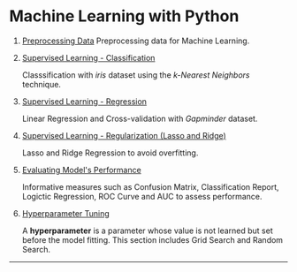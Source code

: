 # Machine Learning with Python

1. [Preprocessing Data][0]
    Preprocessing data for Machine Learning.

2. [Supervised Learning - Classification][1]

    Classsification with _iris_ dataset using the _k-Nearest Neighbors_ technique.

3. [Supervised Learning - Regression][2]

    Linear Regression and Cross-validation with _Gapminder_ dataset.

4. [Supervised Learning - Regularization (Lasso and Ridge)][3]
    
    Lasso and Ridge Regression to avoid overfitting.

5. [Evaluating Model's Performance][4]
    
    Informative measures such as Confusion Matrix, Classification Report, Logictic Regression, ROC Curve and AUC to assess performance.
    
6. [Hyperparameter Tuning][5]
    
    A **hyperparameter** is a parameter whose value is not learned but set before the model fitting. This section includes Grid Search and Random Search.
    

---
[0]: https://github.com/kaymal/Machine-Learning-with-Python/blob/master/Preprocessing%20Data%20for%20Machine%20Learning.ipynb
[1]: https://github.com/kaymal/Machine-Learning-with-Python/blob/master/Supervised%20Learning-Classification.ipynb
[2]: https://github.com/kaymal/Machine-Learning-with-Python/blob/master/Supervised%20Learning-Regression.ipynb
[3]: https://github.com/kaymal/Machine-Learning-with-Python/blob/master/Supervised%20Learning-Regularization.ipynb
[4]: https://github.com/kaymal/Machine-Learning-with-Python/blob/master/Evaluating%20Model's%20Performance.ipynb
[5]: https://github.com/kaymal/Machine-Learning-with-Python/blob/master/Hyperparameter%20Tuning.ipynb
